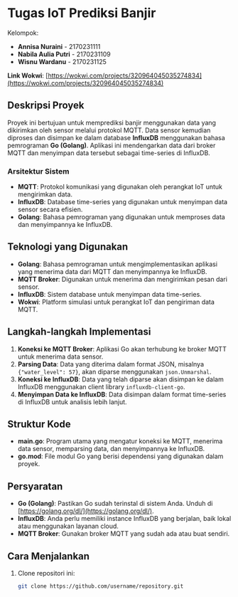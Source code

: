 # Tugas IoT Prediksi Banjir

Kelompok:
- **Annisa Nuraini** - 2170231111
- **Nabila Aulia Putri** - 2170231109
- **Wisnu Wardanu** - 2170231125

**Link Wokwi**: [https://wokwi.com/projects/320964045035274834](https://wokwi.com/projects/320964045035274834)

## Deskripsi Proyek

Proyek ini bertujuan untuk memprediksi banjir menggunakan data yang dikirimkan oleh sensor melalui protokol MQTT. Data sensor kemudian diproses dan disimpan ke dalam database **InfluxDB** menggunakan bahasa pemrograman **Go (Golang)**. Aplikasi ini mendengarkan data dari broker MQTT dan menyimpan data tersebut sebagai time-series di InfluxDB.

### Arsitektur Sistem
- **MQTT**: Protokol komunikasi yang digunakan oleh perangkat IoT untuk mengirimkan data.
- **InfluxDB**: Database time-series yang digunakan untuk menyimpan data sensor secara efisien.
- **Golang**: Bahasa pemrograman yang digunakan untuk memproses data dan menyimpannya ke InfluxDB.

## Teknologi yang Digunakan

- **Golang**: Bahasa pemrograman untuk mengimplementasikan aplikasi yang menerima data dari MQTT dan menyimpannya ke InfluxDB.
- **MQTT Broker**: Digunakan untuk menerima dan mengirimkan pesan dari sensor.
- **InfluxDB**: Sistem database untuk menyimpan data time-series.
- **Wokwi**: Platform simulasi untuk perangkat IoT dan pengiriman data MQTT.

## Langkah-langkah Implementasi

1. **Koneksi ke MQTT Broker**: Aplikasi Go akan terhubung ke broker MQTT untuk menerima data sensor.
2. **Parsing Data**: Data yang diterima dalam format JSON, misalnya `{"water_level": 57}`, akan diparse menggunakan `json.Unmarshal`.
3. **Koneksi ke InfluxDB**: Data yang telah diparse akan disimpan ke dalam InfluxDB menggunakan client library `influxdb-client-go`.
4. **Menyimpan Data ke InfluxDB**: Data disimpan dalam format time-series di InfluxDB untuk analisis lebih lanjut.

## Struktur Kode

- **main.go**: Program utama yang mengatur koneksi ke MQTT, menerima data sensor, memparsing data, dan menyimpannya ke InfluxDB.
- **go.mod**: File modul Go yang berisi dependensi yang digunakan dalam proyek.

## Persyaratan

- **Go (Golang)**: Pastikan Go sudah terinstal di sistem Anda. Unduh di [https://golang.org/dl/](https://golang.org/dl/).
- **InfluxDB**: Anda perlu memiliki instance InfluxDB yang berjalan, baik lokal atau menggunakan layanan cloud.
- **MQTT Broker**: Gunakan broker MQTT yang sudah ada atau buat sendiri.

## Cara Menjalankan

1. Clone repositori ini:
   ```bash
   git clone https://github.com/username/repository.git
